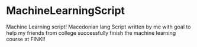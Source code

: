 # MachineLearningScript
Machine Learning script! Macedonian lang
Script written by me with goal to help my friends from college successfully finish the machine learning course at FINKI!
